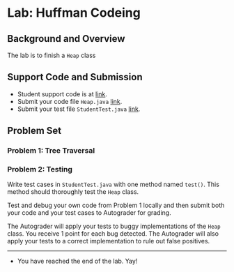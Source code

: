 # Lab: Huffman Codeing

## Background and Overview

The lab is to finish a `Heap` class

## Support Code and Submission

+ Student support code is at [link](https://github.com/IUDataStructuresCourse/HuffmanCoding-student-support-code/).
+ Submit your code file `Heap.java` [link](https://autograder.luddy.indiana.edu/web/project/1310).
+ Submit your test file `StudentTest.java` [link](https://autograder.luddy.indiana.edu/web/project/1317).


## Problem Set

### Problem 1: Tree Traversal


### Problem 2: Testing

Write test cases in `StudentTest.java` with one method named `test()`.
This method should thoroughly test the `Heap` class.

Test and debug your own code from Problem 1 locally and then submit both your code
and your test cases to Autograder for grading.

The Autograder will apply your tests to buggy implementations of the
`Heap` class. You receive 1 point for each bug detected.
The Autograder will also apply your tests to a correct implementation
to rule out false positives.

-----------------

* You have reached the end of the lab. Yay!
